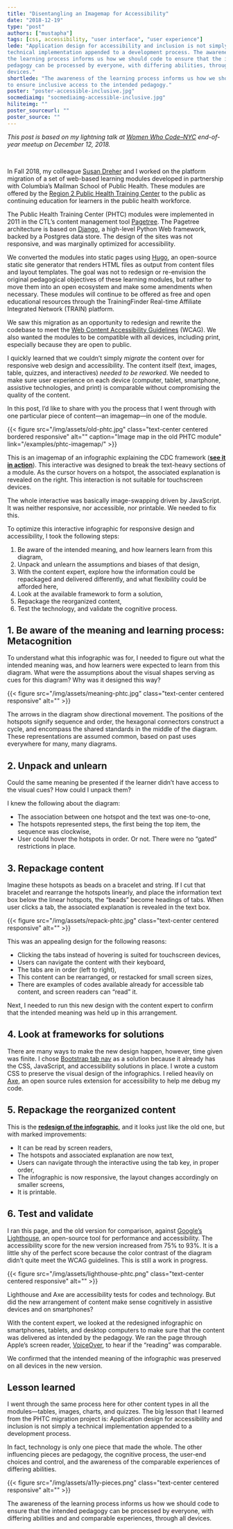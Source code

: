```yaml
---
title: "Disentangling an Imagemap for Accessibility"
date: "2018-12-19"
type: "post"
authors: ["mustapha"]
tags: [css, accessibility, "user interface", "user experience"]
lede: "Application design for accessibility and inclusion is not simply a
technical implementation appended to a development process. The awareness of
the learning process informs us how we should code to ensure that the intended
pedagogy can be processed by everyone, with differing abilities, through all
devices."
shortlede: "The awareness of the learning process informs us how we should code 
to ensure inclusive access to the intended pedagogy."
poster: "poster-accessible-inclusive.jpg"
socmediaimg: "socmediaimg-accessible-inclusive.jpg"
hiliteimg: ""
poster_sourceurl: ""
poster_source: ""
---
```

_This post is based on my lightning talk at [Women Who
Code–NYC](https://www.womenwhocode.com/nyc) end-of-year meetup on December 12,
2018._

&nbsp;

In Fall 2018, my colleague
[Susan Dreher](https://ctl.columbia.edu/about/team/dreher/)
and I worked on the platform migration of a set of web-based learning modules
developed in partnership with Columbia’s Mailman School of Public Health.
These modules are offered by the
[Region 2 Public Health Training Center](https://region2phtc.org/)
to the public as continuing education for learners in the public health workforce.

The Public Health Training Center (PHTC) modules were implemented in 2011 in
the CTL’s content management tool
[Pagetree](https://github.com/ccnmtl/django-pagetree). The Pagetree
architecture is based on [Django](https://www.djangoproject.com), a high-level
Python Web framework, backed by a Postgres data store. The design of the sites
was not responsive, and was marginally optimized for accessibility.

We converted the modules into static pages using [Hugo](https://gohugo.io), an
open-source static site generator that renders HTML files as output from
content files and layout templates. The goal was not to redesign or re-envision
the original pedagogical objectives of these learning modules, but rather to
move them into an open ecosystem and make some amendments when necessary. These
modules will continue to be offered as free and open educational resources
through the TrainingFinder Real-time Affiliate Integrated Network (TRAIN)
platform.

We saw this migration as an opportunity to redesign and rewrite the codebase to
meet the [Web Content Accessibility Guidelines](https://www.w3.org/WAI/)
(WCAG). We also wanted the modules to be compatible with all devices, including
print, especially because they are open to public.

I quickly learned that we couldn’t simply _migrate_ the content over
for responsive web design and accessibility. The content itself (text, images,
table, quizzes, and interactives) _needed to be reworked_.  We needed to make
sure user experience on each device (computer, tablet, smartphone, assistive
technologies, and print) is comparable without compromising the quality of the
content. 

In this post, I’d like to share with you the process that I went through with
one particular piece of content—an imagemap—in one of the module.

{{< figure src="/img/assets/old-phtc.jpg" class="text-center centered bordered responsive" alt="" caption="Image map in the old PHTC module" link="/examples/phtc-imagemap/" >}}

This is an imagemap of an infographic explaining the CDC framework
(__[see it in action](/examples/phtc-imagemap/)__).
This interactive was designed to break the text-heavy sections of a module. As
the cursor hovers on a hotspot, the associated explanation is revealed on the
right. This interaction is not suitable for touchscreen devices. 

The whole interactive was basically image-swapping driven by JavaScript. It was
neither responsive, nor accessible, nor printable. We needed to fix this.

To optimize this interactive infographic for responsive design and
accessibility, I took the following steps: 

1. Be aware of the intended meaning, and how learners learn from this diagram,
2. Unpack and unlearn the assumptions and biases of that design,
3. With the content expert, explore how the information could be repackaged and
delivered differently, and what flexibility could be afforded here,
4. Look at the available framework to form a solution,
5. Repackage the reorganized content,
6. Test the technology, and validate the cognitive process.

## 1. Be aware of the meaning and learning process: Metacognition

To understand what this infographic was for, I needed to figure out what the
intended meaning was, and how learners were expected to learn from this
diagram. What were the assumptions about the visual shapes serving as cues for
this diagram? Why was it designed this way?

{{< figure src="/img/assets/meaning-phtc.jpg" class="text-center centered responsive" alt="" >}}

The arrows in the diagram show directional movement. The positions of the
hotspots signify sequence and order, the hexagonal connectors construct a
cycle, and encompass the shared standards in the middle of the diagram. These
representations are assumed common, based on past uses everywhere for many,
many diagrams.

## 2. Unpack and unlearn

Could the same meaning be presented if the learner didn’t have access to the
visual cues? How could I unpack them?

I knew the following about the diagram:

* The association between one hotspot and the text was one-to-one,
* The hotspots represented steps, the first being the top item, the sequence
was clockwise,
* User could hover the hotspots in order. Or not. There were no “gated”
restrictions in place.

## 3. Repackage content

Imagine these hotspots as beads on a bracelet and string. If I cut that
bracelet and rearrange the hotspots linearly, and place the information text
box below the linear hotspots, the “beads” become headings of tabs. When user
clicks a tab, the associated explanation is revealed in the text box.

{{< figure src="/img/assets/repack-phtc.jpg" class="text-center centered responsive" alt="" >}}

This was an appealing design for the following reasons:

* Clicking the tabs instead of hovering is suited for touchscreen devices,
* Users can navigate the content with their keyboard,
* The tabs are in order (left to right),
* This content can be rearranged, or restacked for small screen sizes,
* There are examples of codes available already for accessible tab content, and
screen readers can “read” it.

Next, I needed to run this new design with the content expert to confirm that
the intended meaning was held up in this arrangement.

## 4. Look at frameworks for solutions

There are many ways to make the new design happen, however, time given was
finite. I chose
[Bootstrap tab nav](https://getbootstrap.com/docs/4.1/components/navs/#tabs)
as a solution because it already has the CSS, JavaScript, and accessibility
solutions in place. I wrote a custom CSS to preserve the visual design of the
infographics. I relied heavily on [Axe](https://www.deque.com/axe/), an open
source rules extension for accessibility to help me debug my code.

## 5. Repackage the reorganized content

This is the __[redesign of the infographic](/examples/phtc-imagemap-redo/)__,
and it looks just like the old one, but with marked improvements:

* It can be read by screen readers,
* The hotspots and associated explanation are now text,
* Users can navigate through the interactive using the tab key, in proper
order,
* The infographic is now responsive, the layout changes accordingly on smaller
screens,
* It is printable.

## 6. Test and validate

I ran this page, and the old version for comparison, against
[Google’s Lighthouse](https://developers.google.com/web/tools/lighthouse/), an
open-source tool for performance and accessibility. The accessibility score for
the new version increased from 75% to 93%. It is a little shy of the perfect
score because the color contrast of the diagram didn’t quite meet the WCAG
guidelines. This is still a work in progress.

{{< figure src="/img/assets/lighthouse-phtc.png" class="text-center centered responsive" alt="" >}}

Lighthouse and Axe are accessibility tests for codes and technology. But did
the new arrangement of content make sense cognitively in assistive devices and
on smartphones?

With the content expert, we looked at the redesigned infographic on
smartphones, tablets, and desktop computers to make sure that the content was
delivered as intended by the pedagogy. We ran the page through Apple’s screen
reader, [VoiceOver](https://www.apple.com/accessibility/mac/vision/),
to hear if the “reading” was comparable.

We confirmed that the intended meaning of the infographic was preserved on all
devices in the new version.

## Lesson learned

I went through the same process here for other content types in all the
modules—tables, images, charts, and quizzes. The big lesson that I learned from
the PHTC migration project is: Application design for accessibility and
inclusion is not simply a technical implementation appended to a development
process.

In fact, technology is only one piece that made the whole. The other
influencing pieces are pedagogy, the cognitive process, the user-end choices
and control, and the awareness of the comparable experiences of differing
abilities.

{{< figure src="/img/assets/a11y-pieces.png" class="text-center centered responsive" alt="" >}}

The awareness of the learning process informs us how we should code to ensure
that the intended pedagogy can be processed by everyone, with differing
abilities and and comparable experiences, through all devices.
